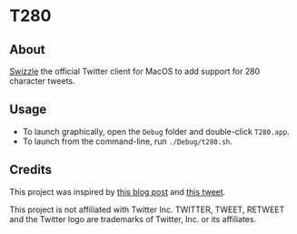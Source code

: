 # T280

## About

[Swizzle](https://blog.newrelic.com/2014/04/16/right-way-to-swizzle/) the official Twitter client for MacOS to add support for 280 character tweets.

## Usage

* To launch graphically, open the `Debug` folder and double-click `T280.app`.
* To launch from the command-line, run `./Debug/t280.sh`.

## Credits

This project was inspired by [this blog post](https://blog.timac.org/2012/1218-simple-code-injection-using-dyld_insert_libraries/) and [this tweet](https://twitter.com/kracksundkatzen/status/930215665239248896).

This project is not affiliated with Twitter Inc. TWITTER, TWEET, RETWEET and the Twitter logo are trademarks of Twitter, Inc. or its affiliates.